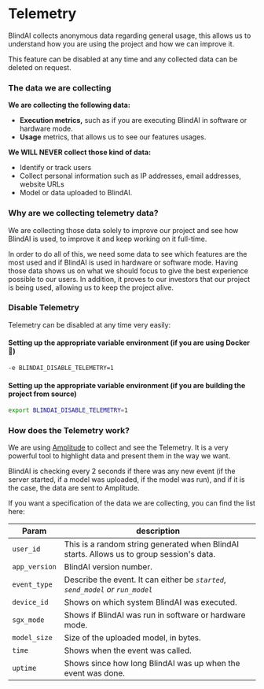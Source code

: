 # Telemetry

BlindAI collects anonymous data regarding general usage, this allows us to understand how you are using the project and how we can improve it.

This feature can be disabled at any time and any collected data can be deleted on request.

### The data we are collecting <a href="#what-kind-of-data-do-we-collect" id="what-kind-of-data-do-we-collect"></a>

**We are collecting the following data:**

* **Execution metrics,** such as if you are executing BlindAI in software or hardware mode.
* **Usage** metrics, that allows us to see our features usages.

**We WILL NEVER collect those kind of data:**

* Identify or track users
* Collect personal information such as IP addresses, email addresses, website URLs
* Model or data uploaded to BlindAI.

### Why are we collecting telemetry data? <a href="#what-kind-of-data-do-we-collect" id="what-kind-of-data-do-we-collect"></a>

We are collecting those data solely to improve our project and see how BlindAI is used, to improve it and keep working on it full-time.

In order to do all of this, we need some data to see which features are the most used and if BlindAI is used in hardware or software mode. Having those data shows us on what we should focus to give the best experience possible to our users. In addition, it proves to our investors that our project is being used, allowing us to keep the project alive.

### Disable Telemetry <a href="#what-kind-of-data-do-we-collect" id="what-kind-of-data-do-we-collect"></a>

Telemetry can be disabled at any time very easily:

#### Setting up the appropriate variable environment (if you are using Docker 🐳)

```
-e BLINDAI_DISABLE_TELEMETRY=1
```

#### Setting up the appropriate variable environment (if you are building the project from source)

```bash
export BLINDAI_DISABLE_TELEMETRY=1
```

### How does the Telemetry work? <a href="#exhaustive-list-of-all-collected-data" id="exhaustive-list-of-all-collected-data"></a>

We are using [Amplitude](https://amplitude.com) to collect and see the Telemetry. It is a very powerful tool to highlight data and present them in the way we want.

BlindAI is checking every 2 seconds if there was any new event (if the server started, if a model was uploaded, if the model was run), and if it is the case, the data are sent to Amplitude.

If you want a specification of the data we are collecting, you can find the list here:

| Param         | description                                                                               |
| ------------- | ----------------------------------------------------------------------------------------- |
| `user_id`     | This is a random string generated when BlindAI starts. Allows us to group session's data. |
| `app_version` | BlindAI version number.                                                                   |
| `event_type`  | Describe the event. It can either be _`started`_, _`send_model` or `run_model`_           |
| `device_id`   | Shows on which system BlindAI was executed.                                               |
| `sgx_mode`    | Shows if BlindAI was run in software or hardware mode.                                    |
| `model_size`  | Size of the uploaded model, in bytes.                                                     |
| `time`        | Shows when the event was called.                                                          |
| `uptime`      | Shows since how long BlindAI was up when the event was done.                              |
